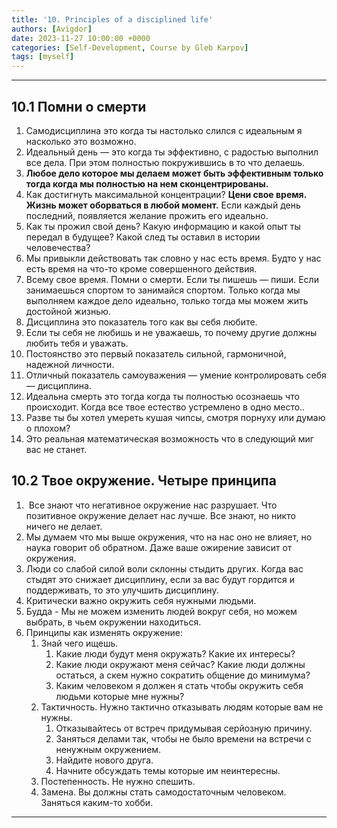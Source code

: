 ```yaml
---
title: '10. Principles of a disciplined life'
authors: [Avigdor]
date: 2023-11-27 10:00:00 +0000
categories: [Self-Development, Course by Gleb Karpov]
tags: [myself]
---
```





___
## 10.1 Помни о смерти
1.  Самодисциплина это когда ты настолько слился с идеальным я насколько это возможно.
2.  Идеальный день — это когда ты эффективно, с радостью выполнил все дела. При этом полностью покружившись в то что делаешь.
3.  **Любое дело которое мы делаем может быть эффективным только тогда когда мы полностью на нем сконцентрированы.**
4.  Как достигнуть максимальной концентрации? **Цени свое время. Жизнь может оборваться в любой момент.** Если каждый день последний, появляется желание прожить его идеально.
5.  Как ты прожил свой день? Какую информацию и какой опыт ты передал в будущее? Какой след ты оставил в истории человечества?
6.  Мы привыкли действовать так словно у нас есть время. Будто у нас есть время на что-то кроме совершенного действия.
7.  Всему свое время. Помни о смерти. Если ты пишешь — пиши. Если занимаешься спортом то занимайся спортом. Только когда мы выполняем каждое дело идеально, только тогда мы можем жить достойной жизнью.
8.  Дисциплина это показатель того как вы себя любите.
9.  Если ты себя не любишь и не уважаешь, то почему другие должны любить тебя и уважать.
10.  Постоянство это первый показатель сильной, гармоничной, надежной личности.
11.  Отличный показатель самоуважения — умение контролировать себя — дисциплина.
12.  Идеальна смерть это тогда когда ты полностью осознаешь что происходит. Когда все твое естество устремлено в одно место..
13.  Разве ты бы хотел умереть кушая чипсы, смотря порнуху или думаю о плохом?
14.  Это реальная математическая возможность что в следующий миг вас не станет.
## 10.2 Твое окружение. Четыре принципа
1.   Все знают что негативное окружение нас разрушает. Что позитивное окружение делает нас лучше. Все знают, но никто ничего не делает.
2.  Мы думаем что мы выше окружения, что на нас оно не влияет, но наука говорит об обратном. Даже ваше ожирение зависит от окружения.
3.  Люди со слабой силой воли склонны стыдить других. Когда вас стыдят это снижает дисциплину, если за вас будут гордится и поддерживать, то это улучшить дисциплину.
4.  Критически важно окружить себя нужными людьми.
5.  Будда - Мы не можем изменить людей вокруг себя, но можем выбрать, в чьем окружении находиться.
6.  Принципы как изменять окружение:
    1.  Знай чего ищешь. 
        1.  Какие люди будут меня окружать? Какие их интересы?
        2.  Какие люди окружают меня сейчас? Какие люди должны остаться, а скем нужно сократить общение до минимума?
        3.  Каким человеком я должен я стать чтобы окружить себя людьми которые мне нужны?
    2.  Тактичность. Нужно тактично отказывать людям которые вам не нужны. 
        1.  Отказывайтесь от встреч придумывая серйозную причину.
        2.  Заняться делами так, чтобы не было времени на встречи с ненужным окружением.
        3.  Найдите нового друга.
        4.  Начните обсуждать темы которые им неинтересны.
    3.  Постепенность. Не нужно спешить.
    4.  Замена. Вы должны стать самодостаточным человеком. Заняться каким-то хобби.
---
